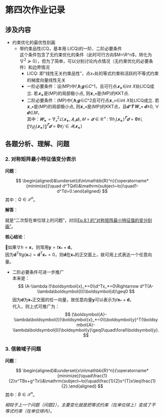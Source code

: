 # 第四次作业记录

## 涉及内容

* 约束优化的最优性刻画
  * 带约束品性(CQ，基本用 LICQ)的一阶、二阶必要条件  
    这个条件包含了无约束优化的条件（此时可行方向$M=\R^n$，转化为$\nabla^2\succeq0$），但为了简单，可以分别讨论内点情况（无约束优化的必要条件）和边界情况
    * LICQ: 即“线性无关约束品性”，点$x_*$处的等式约束和活跃的不等式约束的梯度向量线性无关
    * 一阶必要条件：设(MP)中𝑓,𝒉,𝒈∈𝐶^1，且可行点$𝒙_∗$∈int 𝑋处LICQ成立. 若$𝒙_∗$是(MP)的局部极小点, 则𝒙_∗是(MP)的KKT点.
    * 二阶必要条件：(MP)中𝑓,𝒉,𝒈∈𝐶^2且可行点𝒙_∗∈int 𝑋处LICQ成立. 若𝒙_∗是(MP)的局部极小点, 则𝒙_∗是(MP)的KKT点，且𝒅^𝑻 𝑾_∗ 𝒅≥0, ∀ 𝒅∈𝑀，  
      其中：$𝑾_∗=∇_𝑥^2 𝐿(𝒙_∗,𝝀,𝝁), 𝑀={𝒅∈ℝ^𝑛:∇ℎ_𝑖 (𝒙_∗ )^𝑻 𝒅=𝟎∀𝑖,〖∇𝑔_𝑗 (𝒙_∗ )〗^𝑻 𝒅=𝟎∀𝑗∈𝐴(𝒙_∗ )}$

## 各题分析、理解、问题

### 2. 对称矩阵最小特征值变分表示

**问题**：

$$
\begin{aligned}&\underset{d\in\mathbb{R}^n}{\operatorname*{minimize}}\quad d^TQd\\&\mathrm{subject~to}\quad1-d^Td=0.\end{aligned}
$$
其中：$Q\in\mathcal{S}^n$。

**解答**：

就是“二次型在单位球上的问题”，对应[Ep.8.1 的“对称矩阵最小特征值的变分刻画”](../../大类%203、约束优化相关/Ep.8%20约束优化%20-%20最优解的刻画/8.1.%20等式约束.md#3-最小特征值的变分刻画二次型约束在单位球上问题)。

**核心结论**：

🌟如果$\nabla h=\boldsymbol{x}$，则常用$\boldsymbol{y}=t\boldsymbol{x}_*+\boldsymbol{d}$。  
因为$\boldsymbol{d}^T\nabla g(\boldsymbol{x}_*)=\boldsymbol{d}^T\boldsymbol{x}_*=0$，则$\boldsymbol{d}$在$\boldsymbol{x}_*$的正交面上，故可用上式表达一个任意向量。

* 二阶必要条件可进一步推广  
  本来是：  
  $$
  (A-\lambda I)\boldsymbol{x}_*=0\\d^Tx_*=0\Rightarrow d^T(A-\lambda\boldsymbol{I})\boldsymbol{d}\geq0
  $$
  因为$\boldsymbol{d}$为$\boldsymbol{x}_*$正交面的任一向量，故任意向量$\boldsymbol{y}$可以表示为$t\boldsymbol{x}_*+\boldsymbol{d}$，  
  代入，则上式可推广为：  
  $$
  (\boldsymbol{A}-\lambda\boldsymbol{I})\boldsymbol{x}_*=0\\\boldsymbol{y}^T(\boldsymbol{A}-\lambda\boldsymbol{I})\boldsymbol{y}\geq0\quad\forall\boldsymbol{y}.
  $$

### 3. 信赖域子问题

**问题**：

$$
\begin{aligned}&\underset{x\in\mathbb{R}^n}{\operatorname*{minimize}}\quad\frac{1}{2}x^TBx+g^Tx\\&\mathrm{subject~to}\quad\frac{1}{2}x^{T}x\leq\frac{1}{2}.\end{aligned}
$$
其中：$B\in\mathcal{S}^n$。

*相较于上一个问题（问题2），主要变化就是把等式约束（在单位球上）变成了不等式约束（在单位球内）。*
